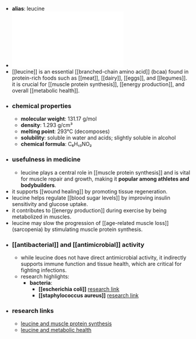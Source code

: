 - **alias**: leucine
- ![Leucine.pdf](../assets/Leucine_1719303309556_0.pdf)
- [[leucine]] is an essential [[branched-chain amino acid]]  (bcaa) found in protein-rich foods such as [[meat]], [[dairy]], [[eggs]], and [[legumes]]. it is crucial for [[muscle protein synthesis]], [[energy production]], and overall [[metabolic health]].
- ### chemical properties
	- **molecular weight**: 131.17 g/mol
	- **density**: 1.293 g/cm³
	- **melting point**: 293°C (decomposes)
	- **solubility**: soluble in water and acids; slightly soluble in alcohol
	- **chemical formula**: C₆H₁₃NO₂
- ### usefulness in medicine
	- leucine plays a central role in [[muscle protein synthesis]] and is vital for muscle repair and growth, making it **popular among athletes and bodybuilders**.
- it supports [[wound healing]] by promoting tissue regeneration.
- leucine helps regulate [[blood sugar levels]] by improving insulin sensitivity and glucose uptake.
- it contributes to [[energy production]] during exercise by being metabolized in muscles.
- leucine may slow the progression of [[age-related muscle loss]] (sarcopenia) by stimulating muscle protein synthesis.
- ### [[antibacterial]] and [[antimicrobial]] activity
	- while leucine does not have direct antimicrobial activity, it indirectly supports immune function and tissue health, which are critical for fighting infections.
	- research highlights:
		- **bacteria**:
			- **[[escherichia coli]]** [research link](https://scholar.google.com/scholar?q=Escherichia+coli+leucine)
			- **[[staphylococcus aureus]]** [research link](https://scholar.google.com/scholar?q=Staphylococcus+aureus+leucine)
- ### research links
	- [leucine and muscle protein synthesis](https://scholar.google.com/scholar?q=leucine+muscle+protein+synthesis)
	- [leucine and metabolic health](https://scholar.google.com/scholar?q=leucine+metabolic+health)